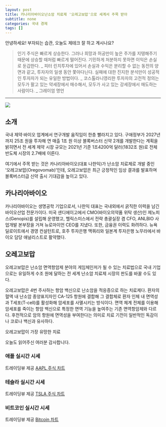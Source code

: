 ```yaml
---
layout: post
title: 카나리아바이오난소암 치료제 '오레고보맙'으로 세계서 주목 받아
subtitle: none
categories: 국내 경제
tags: []
---
```


안녕하세요! 부자되는 습관, 오늘도 제테크 잘 하고 계시나요?

> 인기 주식은 빠르게 상승한다. 그러나 희망과 허공만이 높은 주가를 지탱해주기 때문에 상승할 때처럼 빠르게 떨어진다. 기민하게 처분하지 못하면 이익은 손실로 둔갑한다. _ 피터 린치투자에 있어서 손실과 수익은 분리할 수 없는 동전의 양면과 같고, 투자자의 일생 동안 쫓아다닌다. 실패에 대한 진지한 분석만이 성공적인 투자자가 되는 유일한 방법이다. _ 코스톨라니영리한 투자자의 고전적 정의는 모두가 팔고 있는 약세장에서 매수해서, 모두가 사고 있는 강세장에서 매도하는 사람이다. _ 그레이엄 명언




---



![](https://source.unsplash.com/800x450/?luxury)

##  소개

국내 제약·바이오 업계에서 연구개발 움직임이 한층 빨라지고 있다. 구애정부가 2027년까지 25조 원을 투자해 연 매출 1조 원 이상 블록버스터 신약 2개를 개발한다는 계획을 밝히면서 전 세계 제약 시장 규모는 2021년 기준 1조4200억 달러(1832조 원)로 전체 반도체 시장의 2.7배에 이른다. 

여기에서 주목 받는 것은 카나리아바이오(대표 나한익)가 난소암 치료제로 개발 중인 ‘오레고보맙(Oregovomab)’인데, 오레고보맙은 최근 긍정적인 임상 결과를 발표하며 블록버스터급 신약 출시 기대감을 높이고 있다.

## 카나리아바이오

카나리아바이오는 생명공학 기업으로서, 나한익 대표는 국내외에서 굵직한 이력을 남긴 바이오산업 전문가이다. 미국 샌디에이고에서 CMO(바이오의약품 위탁 생산)인 제노피스(Genopis)를 설립해 운영했고, 헬릭스미스에서 전략 총괄실장 겸 CFO, ANLBIO 사업개발 본부장을 거쳐 뉴로마이언 CEO를 지냈다. 또한, 금융권 이력도 화려하다. 뉴욕 딜로이트에서 경영 컨설턴트로, 호주 투자은행 맥쿼리와 일본계 투자은행 노무라에서 바이오 담당 애널리스트로 활약했다.

## 오레고보맙

오레고보맙은 난소암 면역항암제 분야의 게임체인저가 될 수 있는 치료법으로 국내 기업으로는 유일하게 수조 원에 달하는 전 세계 난소암 치료제 시장의 판도를 바꿀 수도 있다.

오레고보맙은 4번 주사하는 항암 백신으로 난소암을 적응증으로 하는 치료제다. 환자의 혈액 내 난소암 종양표지자인 CA-125 항원에 결합해 그 결합체로 환자 인체 내 면역성과 T세포(T-cell)를 활성화해 암세포를 사멸시키는 방식이다. 면역 체계 전체를 이용해 암세포를 죽이는 항암 백신으로 특정한 면역 기능을 높여주는 기존 면역항암제와 다르다. 후천적으로 암의 항원에 면역성을 부여한다는 의미로 치료 기전이 일반적인 독감이나 코로나 백신과 유사하다.

오레고보맙이 가장 유망한 치료

오늘도 읽어주신 여러분 감사합니다.

### 애플 실시간 시세


<!-- TradingView Widget BEGIN -->
<div class="tradingview-widget-container">
  <div id="tradingview_6a264"></div>
  <div class="tradingview-widget-copyright">트레이딩뷰 제공 <a href="https://kr.tradingview.com/symbols/NASDAQ-AAPL/" rel="noopener" target="_blank"><span class="blue-text">AAPL 주식 차트</span></a></div>
  <script type="text/javascript" src="https://s3.tradingview.com/tv.js"></script>
  <script type="text/javascript">
  new TradingView.widget(
  {
  "autosize": true,
  "symbol": "NASDAQ:AAPL",
  "interval": "D",
  "timezone": "Asia/Seoul",
  "theme": "light",
  "style": "1",
  "locale": "kr",
  "toolbar_bg": "#f1f3f6",
  "enable_publishing": false,
  "hide_top_toolbar": true,
  "hide_legend": true,
  "save_image": false,
  "container_id": "tradingview_6a264"
}
  );
  </script>
</div>
<!-- TradingView Widget END -->


### 테슬라 실시간 시세


<!-- TradingView Widget BEGIN -->
<div class="tradingview-widget-container">
  <div id="tradingview_39d77"></div>
  <div class="tradingview-widget-copyright">트레이딩뷰 제공 <a href="https://kr.tradingview.com/symbols/NASDAQ-TSLA/" rel="noopener" target="_blank"><span class="blue-text">TSLA 주식 차트</span></a></div>
  <script type="text/javascript" src="https://s3.tradingview.com/tv.js"></script>
  <script type="text/javascript">
  new TradingView.widget(
  {
  "autosize": true,
  "symbol": "NASDAQ:TSLA",
  "interval": "D",
  "timezone": "Asia/Seoul",
  "theme": "light",
  "style": "1",
  "locale": "kr",
  "toolbar_bg": "#f1f3f6",
  "enable_publishing": false,
  "hide_top_toolbar": true,
  "hide_legend": true,
  "save_image": false,
  "container_id": "tradingview_39d77"
}
  );
  </script>
</div>
<!-- TradingView Widget END -->


### 비트코인 실시간 시세


<!-- TradingView Widget BEGIN -->
<div class="tradingview-widget-container">
  <div id="tradingview_3f91e"></div>
  <div class="tradingview-widget-copyright">트레이딩뷰 제공 <a href="https://kr.tradingview.com/symbols/BTCUSD/?exchange=BITSTAMP" rel="noopener" target="_blank"><span class="blue-text">Bitcoin 차트</span></a></div>
  <script type="text/javascript" src="https://s3.tradingview.com/tv.js"></script>
  <script type="text/javascript">
  new TradingView.widget(
  {
  "autosize": true,
  "symbol": "BITSTAMP:BTCUSD",
  "interval": "D",
  "timezone": "Asia/Seoul",
  "theme": "light",
  "style": "1",
  "locale": "kr",
  "toolbar_bg": "#f1f3f6",
  "enable_publishing": false,
  "hide_top_toolbar": true,
  "hide_legend": true,
  "save_image": false,
  "container_id": "tradingview_3f91e"
}
  );
  </script>
</div>
<!-- TradingView Widget END -->

